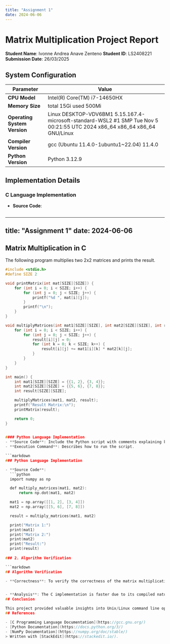 ```yaml
---
title: "Assignment 1"
date: 2024-06-06
---
```

 
 # Matrix Multiplication Project Report

**Student Name**: Ivonne Andrea Anave Zenteno
**Student ID**: LS2408221
**Submission Date**: 26/03/2025

## System Configuration

| **Parameter**               | **Value**                                                                 |
|-----------------------------|---------------------------------------------------------------------------|
| **CPU Model**               |  Intel(R) Core(TM) i7-14650HX                                |
| **Memory Size**             |  total    15Gi   used  500Mi|
| **Operating System Version**| Linux DESKTOP-VDV6BM1 5.15.167.4-microsoft-standard-WSL2 #1 SMP Tue Nov 5 00:21:55 UTC 2024 x86_64 x86_64 x86_64 GNU/Linux                                                 |
| **Compiler Version**        | gcc (Ubuntu 11.4.0-1ubuntu1~22.04) 11.4.0                                            |
| **Python Version**          | Python 3.12.9                                     |

## Implementation Details

### C Language Implementation

- **Source Code**:
  ```c
---
title: "Assignment 1"
date: 2024-06-06
---

## Matrix Multiplication in C

The following program multiplies two 2x2 matrices and prints the result.

```c
#include <stdio.h>
#define SIZE 2

void printMatrix(int mat[SIZE][SIZE]) {
    for (int i = 0; i < SIZE; i++) {
        for (int j = 0; j < SIZE; j++) {
            printf("%d ", mat[i][j]);
        }
        printf("\n");
    }
}

void multiplyMatrices(int mat1[SIZE][SIZE], int mat2[SIZE][SIZE], int result[SIZE][SIZE]) {
    for (int i = 0; i < SIZE; i++) {
        for (int j = 0; j < SIZE; j++) {
            result[i][j] = 0;
            for (int k = 0; k < SIZE; k++) {
                result[i][j] += mat1[i][k] * mat2[k][j];
            }
        }
    }
}

int main() {
    int mat1[SIZE][SIZE] = {{1, 2}, {3, 4}};
    int mat2[SIZE][SIZE] = {{5, 6}, {7, 8}};
    int result[SIZE][SIZE];

    multiplyMatrices(mat1, mat2, result);
    printf("Result Matrix:\n");
    printMatrix(result);

    return 0;
}

  
#### Python Language Implementation
- **Source Code**: Include the Python script with comments explaining key sections.
- **Execution Command**: Describes how to run the script.

```markdown
### Python Language Implementation

- **Source Code**:
  ```python
  import numpy as np

  def multiply_matrices(mat1, mat2):
      return np.dot(mat1, mat2)

  mat1 = np.array([[1, 2], [3, 4]])
  mat2 = np.array([[5, 6], [7, 8]])

  result = multiply_matrices(mat1, mat2)

  print("Matrix 1:")
  print(mat1)
  print("Matrix 2:")
  print(mat2)
  print("Result:")
  print(result)
  
### 2. Algorithm Verification

```markdown
## Algorithm Verification

- **Correctness**: To verify the correctness of the matrix multiplication algorithm, we manually calculated the results for small matrices (2x2) and compared them with the output of the programs.


- **Analysis**: The C implementation is faster due to its compiled nature, which allows for more efficient execution. Python, being an interpreted language, has a higher overhead due to its dynamic nature and the use of the NumPy library for matrix operations.
## Conclusion

This project provided valuable insights into Unix/Linux command line operations, Markdown documentation, and the differences between compiled and interpreted languages. The C implementation demonstrated superior performance, while the Python implementation showcased the ease of use and readability of high-level languages.
## References

- [C Programming Language Documentation](https://gcc.gnu.org/)
- [Python Documentation](https://docs.python.org/3/)
- [NumPy Documentation](https://numpy.org/doc/stable/)
> Written with [StackEdit](https://stackedit.io/).
